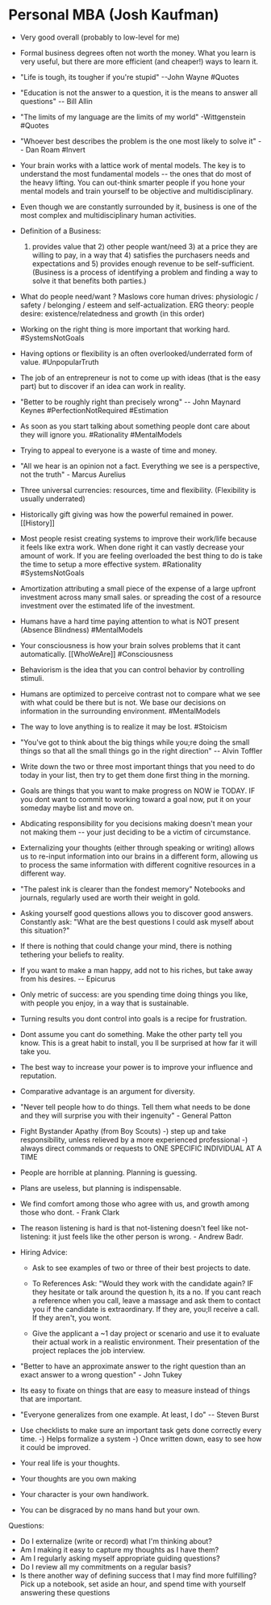 # Personal MBA (Josh Kaufman)

- Very good overall (probably to low-level for me)

- Formal business degrees often not worth the money. What you learn is very useful, but there are more efficient (and cheaper!) ways to learn it.

- "Life is tough, its tougher if you're stupid" --John Wayne #Quotes

- "Education is not the answer to a question, it is the means to answer all questions" -- Bill Allin

- "The limits of my language are the limits of my world" -Wittgenstein #Quotes

- "Whoever best describes the problem is the one most likely to solve it" -- Dan Roam #Invert 

- Your brain works with a lattice work of mental models. The key is to understand the most fundamental models -- the ones that do most of the heavy lifting.
  You can out-think smarter people if you hone your mental models and train yourself to be objective and multidisciplinary.

- Even though we are constantly surrounded by it, business is one of the most complex and multidisciplinary human activities. 

- Definition of a Business:
  1) provides value that 2) other people want/need 3) at a price they are willing to pay, in a way that 4) satisfies the purchasers needs and expectations and 5) provides enough revenue to be self-sufficient.
   (Business is a process of identifying a problem and finding a way to solve it that benefits both parties.)

- What do people need/want ?
   Maslows core human drives: physiologic / safety / belonging / esteem and self-actualization. 
   ERG theory: people desire: existence/relatedness and growth (in this order)

- Working on the right thing is more important that working hard. #SystemsNotGoals

- Having options or flexibility is an often overlooked/underrated form of value. #UnpopularTruth

- The job of an entrepreneur is not to come up with ideas (that is the easy part) but to discover if an idea can work in reality.

- "Better to be roughly right than precisely wrong" -- John Maynard Keynes #PerfectionNotRequired #Estimation 

- As soon as you start talking about something people dont care about they will ignore you. #Rationality #MentalModels

- Trying to appeal to everyone is a waste of time and money. 

- "All we hear is an opinion not a fact. Everything we see is a perspective, not the truth" - Marcus Aurelius

- Three universal currencies: resources, time and flexibility. (Flexibility is usually underrated)

- Historically gift giving was how the powerful remained in power. [[History]]

- Most people resist creating systems to improve their work/life because it feels like extra work.  When done right it can vastly decrease your amount of work.
  If you are feeling overloaded the best thing to do is take the time to setup a more effective system. #Rationality #SystemsNotGoals

- Amortization attributing a small piece of the expense of a large upfront investment across many small sales.
              or spreading the cost of a resource investment over the estimated life of the investment.

- Humans have a hard time paying attention to what is NOT present (Absence Blindness) #MentalModels

- Your consciousness is how your brain solves problems that it cant automatically. [[WhoWeAre]] #Consciousness

- Behaviorism is the idea that you can control behavior by controlling stimuli.

- Humans are optimized to perceive contrast not to compare what we see with what could be there but is not. We base our decisions on information in the surrounding environment. #MentalModels

- The way to love anything is to realize it may be lost. #Stoicism

- "You've got to think about the big things while you;re doing the small things so that all the small things go in the right direction" -- Alvin Toffler

- Write down the two or three most important things that you need to do today in your list, then try to get them done first thing in the morning.

- Goals are things that you want to make progress on NOW ie TODAY. IF you dont want to commit to working toward a goal now, put it on your someday maybe list and move on.

- Abdicating responsibility for you decisions making doesn't mean your not making them -- your just deciding to be a victim of circumstance.

- Externalizing your thoughts (either through speaking or writing) allows us to re-input information into our brains in a different form, allowing us to process the same information with different cognitive resources in a different way.

- "The palest ink is clearer than the fondest memory" Notebooks and journals, regularly used are worth their weight in gold.

- Asking yourself good questions allows you to discover good answers. Constantly ask: "What are the best questions I could ask myself about this situation?"

- If there is nothing that could change your mind, there is nothing tethering your beliefs to reality.

- If you want to make a man happy, add not to his riches, but take away from his desires.  -- Epicurus

- Only metric of success: are you spending time doing things you like,  with people you enjoy, in a way that is sustainable.

- Turning results you dont control into goals is a recipe for frustration.

- Dont assume you cant do something. Make the other party tell you know.  This is a great habit to install, you ll be surprised at how far it will take you.

- The best way to increase your power is to improve your influence and reputation.

- Comparative advantage is an argument for diversity.

- "Never tell people how to do things. Tell them what needs to be done and they will surprise you with their ingenuity" - General Patton

- Fight Bystander Apathy (from Boy Scouts)
   -) step up and take responsibility, unless relieved by a more experienced professional
   -) always direct commands or requests to ONE SPECIFIC INDIVIDUAL AT A TIME

- People are horrible at planning.  Planning is guessing.

- Plans are useless, but planning is indispensable.

- We find comfort among those who agree with us, and growth among those who dont. - Frank Clark

- The reason listening is hard is that not-listening doesn't feel like not-listening: it just feels like the other person is wrong. - Andrew Badr.

- Hiring Advice:
   - Ask to see examples of two or three of their best projects to date.
   - To References Ask: "Would they work with the candidate again? IF they hesitate or talk around the question h, its a no. 
     If you cant reach a reference when you call, leave a massage and ask them to contact you if the candidate is extraordinary. 
     If they are, you;ll receive a call. If they aren't, you wont.

   - Give the applicant a ~1 day project or scenario and use it to evaluate their actual work in a realistic environment. 
      Their presentation of the project replaces the job interview.

- "Better to have an approximate answer to the right question than an exact answer to a wrong question" - John Tukey 

- Its easy to fixate on things that are easy to measure instead of things that are important.

- "Everyone generalizes from one example. At least, I do" -- Steven Burst

- Use checklists to make sure an important task gets done correctly every time.
   -) Helps formalize a system
   -) Once written down, easy to see how it could be improved.


- Your real life is your thoughts. 
- Your thoughts are you own making
- Your character is your own handiwork.
- You can be disgraced by no mans hand but your own.


Questions: 
  - Do I externalize (write or record) what I'm thinking about?
  - Am I making it easy to capture my thoughts as I have them?
  - Am I regularly asking myself appropriate guiding questions?
  - Do I review all my commitments on a regular basis?
  - Is there another way of defining success that I may find more fulfilling?
Pick up a notebook, set aside an hour, and spend time with yourself answering these questions